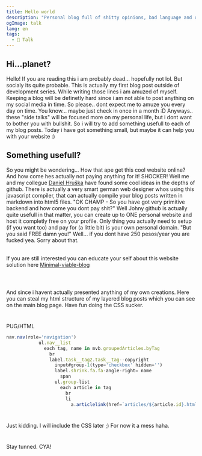 ```yaml
---
title: Hello world
description: "Personal blog full of shitty opinions, bad language and usefull tips!"
ogImage: talk
lang: en
tags:
  - 💬 Talk
---
```


## Hi...planet?
Hello! If you are reading this i am probably dead... hopefully not lol. But 
socialy its quite probable. This is actually my first blog post outside of development
series. While writing those lines i am amuzed of myself. Keeping a blog will be 
definetly hard since i am not able to post anything on my social media in time. 
So please.. dont expect me to amuze you every day on time. You know... maybe just
check in once in a month :D Anyways.. these "side talks" will be focused more 
on my personal life, but i dont want to bother you with bullshit. So i will try 
to add something usefull to each of my blog posts. Today i have got something small,
but maybe it can help you with your website :) 

## Something usefull?

So you might be wondering... How that ape get this cool website online? And how come hes 
actually not paying anything for it! SHOCKER! Well me and my collegue [Daniel Hruška](https://hruska.design/) have
found some cool ideas in the depths of github. There is actually a very smart german web designer
whos using this javascript compiler, that can actually compile your blog posts written in 
markdown into html5 files. "OK CHAMP - So you have got very primitive backend and how come
you dont pay shit?" Well Johny github is actually quite usefull in that matter, you can 
create up to ONE personal website and host it completly free on your profile. Only thing 
you actually need to setup (if you want too) and pay for (a little bit) is your own personal 
domain. "But you said FREE damn you!" Well... if you dont have 250 pesos/year you are fucked yea. 
Sorry about that. 
<br> </br>

If you are still interested you can educate your self about this website solution here [Minimal-viable-blog](https://github.com/dennisreimann/gulp-mvb) 
<br> </br>

#
And since i havent actually presented anything of my own creations. Here you can steal 
my html structure of my layered blog posts which you can see on the main blog page.
Have fun doing the CSS sucker. 
#
PUG/HTML
```js
nav.nav(role='navigation')
            ul.nav__list
              each tag, name in mvb.groupedArticles.byTag 
                br
                label.task__tag2.task__tag--copyright
                  input#group-1(type='checkbox' hidden='')
                  label.shrink.fa.fa-angle-right= name
                    span
                  ul.group-list  
                    each article in tag
                      br 
                      li
                        a.articlelink(href=`articles/${article.id}.html`)= article.title
```
#
Just kidding. I will include the CSS later ;) For now it a mess haha. 
#
Stay tunned. CYA!
